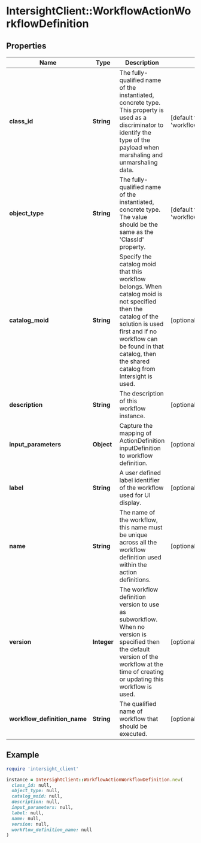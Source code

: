 # IntersightClient::WorkflowActionWorkflowDefinition

## Properties

| Name | Type | Description | Notes |
| ---- | ---- | ----------- | ----- |
| **class_id** | **String** | The fully-qualified name of the instantiated, concrete type. This property is used as a discriminator to identify the type of the payload when marshaling and unmarshaling data. | [default to &#39;workflow.ActionWorkflowDefinition&#39;] |
| **object_type** | **String** | The fully-qualified name of the instantiated, concrete type. The value should be the same as the &#39;ClassId&#39; property. | [default to &#39;workflow.ActionWorkflowDefinition&#39;] |
| **catalog_moid** | **String** | Specify the catalog moid that this workflow belongs. When catalog moid is not specified then the catalog of the solution is used first and if no workflow can be found in that catalog, then the shared catalog from Intersight is used. | [optional] |
| **description** | **String** | The description of this workflow instance. | [optional] |
| **input_parameters** | **Object** | Capture the mapping of ActionDefinition inputDefinition to workflow definition. | [optional] |
| **label** | **String** | A user defined label identifier of the workflow used for UI display. | [optional] |
| **name** | **String** | The name of the workflow, this name must be unique across all the workflow definition used within the action definitions. | [optional] |
| **version** | **Integer** | The workflow definition version to use as subworkflow. When no version is specified then the default version of the workflow at the time of creating or updating this workflow is used. | [optional] |
| **workflow_definition_name** | **String** | The qualified name of workflow that should be executed. | [optional] |

## Example

```ruby
require 'intersight_client'

instance = IntersightClient::WorkflowActionWorkflowDefinition.new(
  class_id: null,
  object_type: null,
  catalog_moid: null,
  description: null,
  input_parameters: null,
  label: null,
  name: null,
  version: null,
  workflow_definition_name: null
)
```

